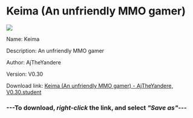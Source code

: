 # Keima (An unfriendly MMO gamer)

<img src = "https://raw.githubusercontent.com/Arbiter1223/Daigaku-Gurashi-Custom-Students/master/Students/Files/Keima%20(An%20unfriendly%20MMO%20gamer).png">

Name: Keima

Description: An unfriendly MMO gamer

Author: AjTheYandere

Version: V0.30

Download link: <a href="https://raw.githubusercontent.com/Arbiter1223/Daigaku-Gurashi-Custom-Students/master/Students/Files/Keima%20(An%20unfriendly%20MMO%20gamer)%20-%20AjTheYandere%2C%20V0.30.student">Keima (An unfriendly MMO gamer) - AjTheYandere, V0.30.student</a>

### ---**To download, _right-click_ the link, and select _"Save as"_**---
